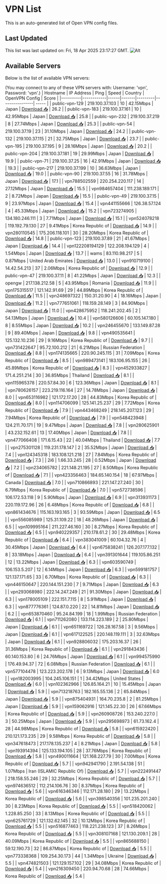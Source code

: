 # VPN List

This is an auto-generated list of Open VPN config files.

## Last Updated

This list was last updated on: Fri, 18 Apr 2025 23:17:27 GMT.
![Alt](https://repobeats.axiom.co/api/embed/186b98318ef1479477931607c1ad7d823f12451f.svg "Repobeats analytics image")

## Available Servers

Below is the list of available VPN servers:

(You may connect to any of these VPN servers with: Username: 'vpn', Password: 'vpn'.)
| Hostname | IP Address | Ping | Speed | Country | OpenVPN Config | Score |
|----------|------------|------|-------|---------|----------------| ----- |
| public-vpn-129 | 219.100.37.103 | 10 | 42.15Mbps | Japan | [Download 📥](./configs/server_0_JP.ovpn) | 26.2 |
| public-vpn-183 | 219.100.37.161 | 10 | 42.95Mbps | Japan | [Download 📥](./configs/server_1_JP.ovpn) | 25.8 |
| public-vpn-232 | 219.100.37.219 | 8 | 27.74Mbps | Japan | [Download 📥](./configs/server_2_JP.ovpn) | 25.3 |
| public-vpn-54 | 219.100.37.19 | 23 | 31.10Mbps | Japan | [Download 📥](./configs/server_3_JP.ovpn) | 24.2 |
| public-vpn-132 | 219.100.37.115 | 21 | 32.75Mbps | Japan | [Download 📥](./configs/server_4_JP.ovpn) | 23.7 |
| public-vpn-195 | 219.100.37.195 | 9 | 28.16Mbps | Japan | [Download 📥](./configs/server_5_JP.ovpn) | 20.2 |
| public-vpn-204 | 219.100.37.181 | 19 | 29.99Mbps | Japan | [Download 📥](./configs/server_6_JP.ovpn) | 19.9 |
| public-vpn-71 | 219.100.37.25 | 16 | 42.91Mbps | Japan | [Download 📥](./configs/server_7_JP.ovpn) | 19.3 |
| public-vpn-217 | 219.100.37.199 | 10 | 36.63Mbps | Japan | [Download 📥](./configs/server_8_JP.ovpn) | 19.0 |
| public-vpn-90 | 219.100.37.55 | 16 | 31.78Mbps | Japan | [Download 📥](./configs/server_9_JP.ovpn) | 17.1 |
| vpn788502559 | 220.254.220.117 | 14 | 27.12Mbps | Japan | [Download 📥](./configs/server_10_JP.ovpn) | 15.5 |
| vpn984657404 | 111.238.189.171 | 2 | 8.72Mbps | Japan | [Download 📥](./configs/server_11_JP.ovpn) | 15.5 |
| public-vpn-49 | 219.100.37.15 | 9 | 23.97Mbps | Japan | [Download 📥](./configs/server_12_JP.ovpn) | 15.4 |
| vpn441155666 | 126.38.57.124 | 4 | 45.33Mbps | Japan | [Download 📥](./configs/server_13_JP.ovpn) | 15.2 |
| vpn723274905 | 134.180.246.111 | 3 | 7.71Mbps | Japan | [Download 📥](./configs/server_14_JP.ovpn) | 15.1 |
| vpn524078218 | 119.192.79.130 | 27 | 9.41Mbps | Korea Republic of | [Download 📥](./configs/server_15_KR.ovpn) | 14.9 |
| vpn280110545 | 175.206.118.101 | 30 | 28.20Mbps | Korea Republic of | [Download 📥](./configs/server_16_KR.ovpn) | 14.8 |
| public-vpn-123 | 219.100.37.89 | 21 | 41.67Mbps | Japan | [Download 📥](./configs/server_17_JP.ovpn) | 14.4 |
| vpn122208194129 | 122.208.194.129 | 4 | 1.54Mbps | Japan | [Download 📥](./configs/server_18_JP.ovpn) | 13.7 |
| wams | 83.110.98.217 | 5 | 0.87Mbps | United Arab Emirates | [Download 📥](./configs/server_19_AE.ovpn) | 13.0 |
| vpn910719100 | 14.42.54.213 | 37 | 2.06Mbps | Korea Republic of | [Download 📥](./configs/server_20_KR.ovpn) | 12.9 |
| public-vpn-47 | 219.100.37.11 | 8 | 41.22Mbps | Japan | [Download 📥](./configs/server_21_JP.ovpn) | 12.3 |
| opengw | 217.138.212.58 | 5 | 43.95Mbps | Romania | [Download 📥](./configs/server_22_RO.ovpn) | 11.9 |
| vpn175315517 | 121.142.91.69 | 29 | 44.89Mbps | Korea Republic of | [Download 📥](./configs/server_23_KR.ovpn) | 11.5 |
| vpn248697322 | 150.31.20.90 | 4 | 18.16Mbps | Japan | [Download 📥](./configs/server_24_JP.ovpn) | 11.2 |
| vpn777651061 | 118.159.28.149 | 3 | 84.90Mbps | Japan | [Download 📥](./configs/server_25_JP.ovpn) | 11.0 |
| vpn428675952 | 118.241.202.45 | 2 | 54.13Mbps | Japan | [Download 📥](./configs/server_26_JP.ovpn) | 10.4 |
| vpn580126606 | 60.105.147.180 | 8 | 8.55Mbps | Japan | [Download 📥](./configs/server_27_JP.ovpn) | 10.2 |
| vpn246455670 | 133.149.87.28 | 9 | 89.40Mbps | Japan | [Download 📥](./configs/server_28_JP.ovpn) | 9.8 |
| vpn490535641 | 125.132.10.236 | 29 | 9.16Mbps | Korea Republic of | [Download 📥](./configs/server_29_KR.ovpn) | 9.7 |
| vpn731422647 | 95.72.100.212 | 21 | 6.21Mbps | Russian Federation | [Download 📥](./configs/server_30_RU.ovpn) | 8.8 |
| vpn174135665 | 220.90.245.115 | 31 | 7.09Mbps | Korea Republic of | [Download 📥](./configs/server_31_KR.ovpn) | 8.5 |
| vpn989473141 | 183.106.95.155 | 26 | 45.89Mbps | Korea Republic of | [Download 📥](./configs/server_32_KR.ovpn) | 8.3 |
| vpn452933827 | 171.4.251.214 | 30 | 36.85Mbps | Thailand | [Download 📥](./configs/server_33_TH.ovpn) | 8.1 |
| vpn115965378 | 220.57.84.30 | 6 | 123.36Mbps | Japan | [Download 📥](./configs/server_34_JP.ovpn) | 8.1 |
| vpn780626157 | 223.219.116.164 | 27 | 14.78Mbps | Japan | [Download 📥](./configs/server_35_JP.ovpn) | 8.0 |
| vpn653116982 | 121.172.17.20 | 28 | 44.83Mbps | Korea Republic of | [Download 📥](./configs/server_36_KR.ovpn) | 8.0 |
| vpn114706099 | 125.141.25.237 | 29 | 7.72Mbps | Korea Republic of | [Download 📥](./configs/server_37_KR.ovpn) | 7.9 |
| vpn443468249 | 218.145.207.123 | 29 | 7.94Mbps | Korea Republic of | [Download 📥](./configs/server_38_KR.ovpn) | 7.9 |
| vpn548423948 | 124.211.70.171 | 19 | 9.47Mbps | Japan | [Download 📥](./configs/server_39_JP.ovpn) | 7.8 |
| vpn280625901 | 43.232.152.61 | 13 | 17.40Mbps | Japan | [Download 📥](./configs/server_40_JP.ovpn) | 7.8 |
| vpn477066408 | 171.6.15.43 | 22 | 40.04Mbps | Thailand | [Download 📥](./configs/server_41_TH.ovpn) | 7.7 |
| vpn275301128 | 119.231.178.147 | 2 | 35.52Mbps | Japan | [Download 📥](./configs/server_42_JP.ovpn) | 7.4 |
| vpn124345318 | 183.108.121.218 | 27 | 7.84Mbps | Korea Republic of | [Download 📥](./configs/server_43_KR.ovpn) | 7.3 |
| 2i6 | 1.66.33.245 | 28 | 0.52Mbps | Japan | [Download 📥](./configs/server_44_JP.ovpn) | 7.2 |
| vpn234065782 | 221.148.21.195 | 27 | 8.50Mbps | Korea Republic of | [Download 📥](./configs/server_45_KR.ovpn) | 7.1 |
| vpn423356463 | 184.65.140.154 | 18 | 67.97Mbps | Canada | [Download 📥](./configs/server_46_CA.ovpn) | 7.0 |
| vpn710866893 | 221.147.27.240 | 30 | 6.79Mbps | Korea Republic of | [Download 📥](./configs/server_47_KR.ovpn) | 7.0 |
| vpn572738596 | 106.172.53.118 | 9 | 5.90Mbps | Japan | [Download 📥](./configs/server_48_JP.ovpn) | 6.9 |
| vpn313931173 | 220.119.172.96 | 26 | 6.48Mbps | Korea Republic of | [Download 📥](./configs/server_49_KR.ovpn) | 6.8 |
| vpn861434676 | 115.163.193.165 | 3 | 93.59Mbps | Japan | [Download 📥](./configs/server_50_JP.ovpn) | 6.5 |
| vpn556085989 | 125.31.109.22 | 18 | 48.26Mbps | Japan | [Download 📥](./configs/server_51_JP.ovpn) | 6.5 |
| vpn109995164 | 211.227.46.160 | 30 | 8.27Mbps | Korea Republic of | [Download 📥](./configs/server_52_KR.ovpn) | 6.5 |
| vpn940229357 | 210.178.61.2 | 30 | 29.48Mbps | Korea Republic of | [Download 📥](./configs/server_53_KR.ovpn) | 6.4 |
| vpn383041009 | 60.104.32.76 | 4 | 30.45Mbps | Japan | [Download 📥](./configs/server_54_JP.ovpn) | 6.4 |
| vpn675838241 | 126.207.177.132 | 8 | 33.18Mbps | Japan | [Download 📥](./configs/server_55_JP.ovpn) | 6.4 |
| vpn391301644 | 119.105.86.251 | 12 | 13.22Mbps | Japan | [Download 📥](./configs/server_56_JP.ovpn) | 6.3 |
| vpn603590749 | 106.153.5.207 | 12 | 6.14Mbps | Japan | [Download 📥](./configs/server_57_JP.ovpn) | 6.3 |
| vpn599181757 | 121.137.171.65 | 33 | 6.70Mbps | Korea Republic of | [Download 📥](./configs/server_58_KR.ovpn) | 6.3 |
| vpn446150647 | 220.144.151.230 | 7 | 9.71Mbps | Japan | [Download 📥](./configs/server_59_JP.ovpn) | 6.3 |
| vpn293068980 | 222.14.247.249 | 21 | 91.30Mbps | Japan | [Download 📥](./configs/server_60_JP.ovpn) | 6.3 |
| vpn178005109 | 222.151.7.115 | 8 | 5.91Mbps | Japan | [Download 📥](./configs/server_61_JP.ovpn) | 6.3 |
| vpn877776361 | 124.87.0.220 | 22 | 14.81Mbps | Japan | [Download 📥](./configs/server_62_JP.ovpn) | 6.2 |
| vpn653870460 | 95.24.84.199 | 18 | 1.99Mbps | Russian Federation | [Download 📥](./configs/server_63_RU.ovpn) | 6.1 |
| vpn711262080 | 133.114.223.189 | 2 | 25.80Mbps | Japan | [Download 📥](./configs/server_64_JP.ovpn) | 6.1 |
| vpn651169722 | 126.28.167.58 | 3 | 9.56Mbps | Japan | [Download 📥](./configs/server_65_JP.ovpn) | 6.1 |
| vpn617122525 | 220.148.119.111 | 3 | 32.63Mbps | Japan | [Download 📥](./configs/server_66_JP.ovpn) | 6.1 |
| vpn928806032 | 175.203.16.37 | 26 | 31.36Mbps | Korea Republic of | [Download 📥](./configs/server_67_KR.ovpn) | 6.1 |
| vpn291843436 | 60.140.153.80 | 6 | 24.76Mbps | Japan | [Download 📥](./configs/server_68_JP.ovpn) | 6.1 |
| vpn994575990 | 176.49.94.37 | 72 | 6.08Mbps | Russian Federation | [Download 📥](./configs/server_69_RU.ovpn) | 6.1 |
| vpn577104478 | 123.223.202.178 | 6 | 9.13Mbps | Japan | [Download 📥](./configs/server_70_JP.ovpn) | 6.0 |
| vpn182003995 | 104.245.106.151 | 1 | 34.42Mbps | United States | [Download 📥](./configs/server_71_US.ovpn) | 6.0 |
| vpn102362966 | 126.85.164.21 | 10 | 15.45Mbps | Japan | [Download 📥](./configs/server_72_JP.ovpn) | 5.9 |
| vpn713218763 | 182.165.55.136 | 2 | 65.84Mbps | Japan | [Download 📥](./configs/server_73_JP.ovpn) | 5.9 |
| vpn875404931 | 164.70.235.8 | 2 | 81.25Mbps | Japan | [Download 📥](./configs/server_74_JP.ovpn) | 5.9 |
| vpn159062916 | 121.145.22.30 | 26 | 67.66Mbps | Korea Republic of | [Download 📥](./configs/server_75_KR.ovpn) | 5.9 |
| vpn260908726 | 153.240.227.0 | 3 | 50.25Mbps | Japan | [Download 📥](./configs/server_76_JP.ovpn) | 5.9 |
| vpn295698973 | 61.73.162.4 | 28 | 44.98Mbps | Korea Republic of | [Download 📥](./configs/server_77_KR.ovpn) | 5.8 |
| vpn615922420 | 210.121.173.235 | 29 | 9.58Mbps | Korea Republic of | [Download 📥](./configs/server_78_KR.ovpn) | 5.8 |
| vpn347618473 | 217.178.135.237 | 4 | 8.21Mbps | Japan | [Download 📥](./configs/server_79_JP.ovpn) | 5.8 |
| vpn193914394 | 125.133.194.105 | 28 | 37.76Mbps | Korea Republic of | [Download 📥](./configs/server_80_KR.ovpn) | 5.8 |
| vpn490011664 | 121.168.227.79 | 30 | 7.00Mbps | Korea Republic of | [Download 📥](./configs/server_81_KR.ovpn) | 5.7 |
| vpn942941790 | 2.191.54.138 | 51 | 1.07Mbps | Iran (ISLAMIC Republic Of) | [Download 📥](./configs/server_82_IR.ovpn) | 5.7 |
| vpn222491447 | 218.158.55.246 | 29 | 32.25Mbps | Korea Republic of | [Download 📥](./configs/server_83_KR.ovpn) | 5.7 |
| vpn974636512 | 112.214.106.76 | 30 | 8.37Mbps | Korea Republic of | [Download 📥](./configs/server_84_KR.ovpn) | 5.6 |
| vpn616346346 | 112.171.28.180 | 29 | 13.22Mbps | Korea Republic of | [Download 📥](./configs/server_85_KR.ovpn) | 5.6 |
| vpn398540356 | 101.235.201.240 | 30 | 8.23Mbps | Korea Republic of | [Download 📥](./configs/server_86_KR.ovpn) | 5.5 |
| vpn518420062 | 1.228.85.250 | 33 | 8.13Mbps | Korea Republic of | [Download 📥](./configs/server_87_KR.ovpn) | 5.5 |
| vpn625761729 | 121.132.62.145 | 32 | 10.12Mbps | Korea Republic of | [Download 📥](./configs/server_88_KR.ovpn) | 5.5 |
| vpn516877463 | 118.221.238.123 | 37 | 8.26Mbps | Korea Republic of | [Download 📥](./configs/server_89_KR.ovpn) | 5.5 |
| vpn308107168 | 121.130.209.1 | 28 | 40.09Mbps | Korea Republic of | [Download 📥](./configs/server_90_KR.ovpn) | 5.5 |
| vpn865688150 | 59.12.190.73 | 32 | 86.87Mbps | Korea Republic of | [Download 📥](./configs/server_91_KR.ovpn) | 5.5 |
| vpn773338368 | 109.254.30.173 | 44 | 1.34Mbps | Ukraine | [Download 📥](./configs/server_92_UA.ovpn) | 5.5 |
| vpn474821503 | 121.129.157.102 | 29 | 34.08Mbps | Korea Republic of | [Download 📥](./configs/server_93_KR.ovpn) | 5.4 |
| vpn216309450 | 220.94.70.68 | 28 | 74.66Mbps | Korea Republic of | [Download 📥](./configs/server_94_KR.ovpn) | 5.4 |
